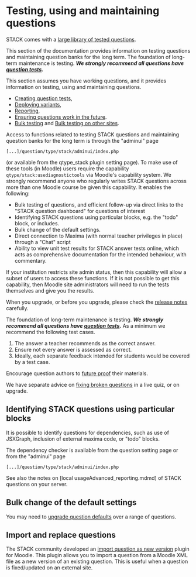 # Testing, using and maintaining questions

STACK comes with a [large library of tested questions](Library/index.md).

This section of the documentation provides information on testing questions and maintaining question banks for the long term.  The foundation of long-term maintenance is testing.  ___We strongly recommend all questions have [question tests](../STACK_question_admin/Testing.md).___

This section assumes you have working questions, and it provides information on testing, using and maintaining questions.

* [Creating question tests](Testing.md),
* [Deploying variants](Deploying.md),
* [Reporting](Reporting.md),
* [Ensuring questions work in the future](Future_proof.md).
* [Bulk testing](Bulk_testing.md) and [Bulk testing on other sites](Testing_questions_on_other_sites.md).

Access to functions related to testing STACK questions and maintaining question banks for the long term is through the "adminui" page

    [...]/question/type/stack/adminui/index.php

(or available from the qtype_stack plugin setting page).  To make use of these tools (in Moodle) users require the capability `qtype/stack:usediagnostictools` via Moodle's capability system.  We strongly recommend anyone who regularly writes STACK questions across more than one Moodle course be given this capability.  It enables the following:

* Bulk testing of questions, and efficient follow-up via direct links to the "STACK question dashboard" for questions of interest
* Identifying STACK questions using particular blocks, e.g. the "todo" block, or includes.
* Bulk change of the default settings.
* Direct connection to Maxima (with normal teacher privileges in place) through a "Chat" script
* Ability to view unit test results for STACK answer tests online, which acts as comprehensive documentation for the intended behaviour, with commentary.

If your institution restricts site admin status, then this capability will allow a subset of users to access these functions. If it is not possible to get this capability, then Moodle site administrators will need to run the tests themselves and give you the results.

When you upgrade, or before you upgrade, please check the [release notes](../Developer/Development_history.md) carefully.

The foundation of long-term maintenance is testing.  ___We strongly recommend all questions have [question tests](../STACK_question_admin/Testing.md).___  As a minimum we recommend the following test cases.

1. The answer a teacher recommends as the correct answer.
2. Ensure not every answer is assessed as correct.
3. Ideally, each separate feedback intended for students would be covered by a test case.

Encourage question authors to [future proof](../STACK_question_admin/Future_proof.md) their materials.

We have separate advice on [fixing broken questions](Fixing_broken_questions.md) in a live quiz, or on upgrade.

## Identifying STACK questions using particular blocks

It is possible to identify questions for dependencies, such as use of JSXGraph, inclusion of external maxima code, or "todo" blocks.

The dependency checker is available from the question setting page or from the "adminui" page

    [...]/question/type/stack/adminui/index.php

See also the notes on [local usageAdvanced_reporting.mdmd) of STACK questions on your server.

## Bulk change of the default settings

You may need to [upgrade question defaults](UpgradeDefaults.md) over a range of questions.

## Import and replace questions

The STACK community developed an [import question as new version](https://github.com/maths/moodle-qbank_importasversion) plugin for Moodle.  This plugin allows you to import a question from a Moodle XML file as a new version of an existing question.  This is useful when a question is fixed/updated on an external site.
